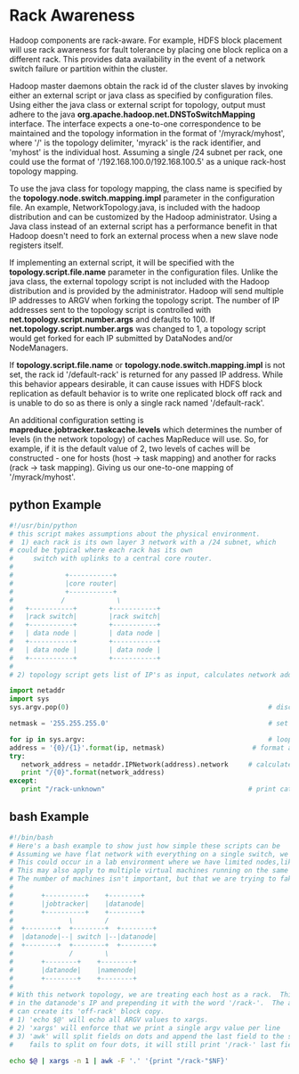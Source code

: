 <!---
  Licensed under the Apache License, Version 2.0 (the "License");
  you may not use this file except in compliance with the License.
  You may obtain a copy of the License at

   http://www.apache.org/licenses/LICENSE-2.0

  Unless required by applicable law or agreed to in writing, software
  distributed under the License is distributed on an "AS IS" BASIS,
  WITHOUT WARRANTIES OR CONDITIONS OF ANY KIND, either express or implied.
  See the License for the specific language governing permissions and
  limitations under the License. See accompanying LICENSE file.
-->

<!-- MACRO{toc|fromDepth=0|toDepth=3} -->

Rack Awareness
==============

Hadoop components are rack-aware. For example, HDFS block placement will use rack awareness for fault tolerance by placing one block replica on a different rack. This provides data availability in the event of a network switch failure or partition within the cluster.

Hadoop master daemons obtain the rack id of the cluster slaves by invoking either an external script or java class as specified by configuration files. Using either the java class or external script for topology, output must adhere to the java **org.apache.hadoop.net.DNSToSwitchMapping** interface. The interface expects a one-to-one correspondence to be maintained and the topology information in the format of '/myrack/myhost', where '/' is the topology delimiter, 'myrack' is the rack identifier, and 'myhost' is the individual host. Assuming a single /24 subnet per rack, one could use the format of '/192.168.100.0/192.168.100.5' as a unique rack-host topology mapping.

To use the java class for topology mapping, the class name is specified by the **topology.node.switch.mapping.impl** parameter in the configuration file. An example, NetworkTopology.java, is included with the hadoop distribution and can be customized by the Hadoop administrator. Using a Java class instead of an external script has a performance benefit in that Hadoop doesn't need to fork an external process when a new slave node registers itself.

If implementing an external script, it will be specified with the **topology.script.file.name** parameter in the configuration files. Unlike the java class, the external topology script is not included with the Hadoop distribution and is provided by the administrator. Hadoop will send multiple IP addresses to ARGV when forking the topology script. The number of IP addresses sent to the topology script is controlled with **net.topology.script.number.args** and defaults to 100. If **net.topology.script.number.args** was changed to 1, a topology script would get forked for each IP submitted by DataNodes and/or NodeManagers.

If **topology.script.file.name** or **topology.node.switch.mapping.impl** is not set, the rack id '/default-rack' is returned for any passed IP address. While this behavior appears desirable, it can cause issues with HDFS block replication as default behavior is to write one replicated block off rack and is unable to do so as there is only a single rack named '/default-rack'.

An additional configuration setting is **mapreduce.jobtracker.taskcache.levels** which determines the number of levels (in the network topology) of caches MapReduce will use. So, for example, if it is the default value of 2, two levels of caches will be constructed - one for hosts (host -\> task mapping) and another for racks (rack -\> task mapping). Giving us our one-to-one mapping of '/myrack/myhost'.

python Example
--------------
```python
#!/usr/bin/python
# this script makes assumptions about the physical environment.
#  1) each rack is its own layer 3 network with a /24 subnet, which
# could be typical where each rack has its own
#     switch with uplinks to a central core router.
#
#             +-----------+
#             |core router|
#             +-----------+
#            /             \
#   +-----------+        +-----------+
#   |rack switch|        |rack switch|
#   +-----------+        +-----------+
#   | data node |        | data node |
#   +-----------+        +-----------+
#   | data node |        | data node |
#   +-----------+        +-----------+
#
# 2) topology script gets list of IP's as input, calculates network address, and prints '/network_address/ip'.

import netaddr
import sys
sys.argv.pop(0)                                                  # discard name of topology script from argv list as we just want IP addresses

netmask = '255.255.255.0'                                        # set netmask to what's being used in your environment.  The example uses a /24

for ip in sys.argv:                                              # loop over list of datanode IP's
address = '{0}/{1}'.format(ip, netmask)                      # format address string so it looks like 'ip/netmask' to make netaddr work
try:
   network_address = netaddr.IPNetwork(address).network     # calculate and print network address
   print "/{0}".format(network_address)
except:
   print "/rack-unknown"                                    # print catch-all value if unable to calculate network address
```

bash Example
------------

```bash
#!/bin/bash
# Here's a bash example to show just how simple these scripts can be
# Assuming we have flat network with everything on a single switch, we can fake a rack topology.
# This could occur in a lab environment where we have limited nodes,like 2-8 physical machines on a unmanaged switch.
# This may also apply to multiple virtual machines running on the same physical hardware.
# The number of machines isn't important, but that we are trying to fake a network topology when there isn't one.
#
#       +----------+    +--------+
#       |jobtracker|    |datanode|
#       +----------+    +--------+
#              \        /
#  +--------+  +--------+  +--------+
#  |datanode|--| switch |--|datanode|
#  +--------+  +--------+  +--------+
#              /        \
#       +--------+    +--------+
#       |datanode|    |namenode|
#       +--------+    +--------+
#
# With this network topology, we are treating each host as a rack.  This is being done by taking the last octet
# in the datanode's IP and prepending it with the word '/rack-'.  The advantage for doing this is so HDFS
# can create its 'off-rack' block copy.
# 1) 'echo $@' will echo all ARGV values to xargs.
# 2) 'xargs' will enforce that we print a single argv value per line
# 3) 'awk' will split fields on dots and append the last field to the string '/rack-'. If awk
#    fails to split on four dots, it will still print '/rack-' last field value

echo $@ | xargs -n 1 | awk -F '.' '{print "/rack-"$NF}'
```
